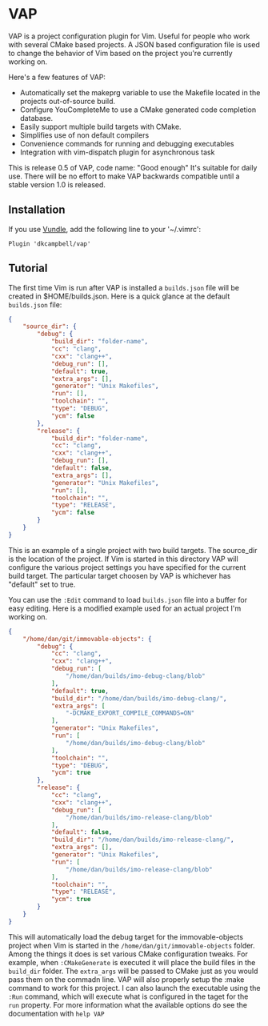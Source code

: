 VAP
===

VAP is a project configuration plugin for Vim. Useful for people who work with
several CMake based projects. A JSON based configuration file is used to change
the behavior of Vim based on the project you're currently working on.

Here's a few features of VAP:

* Automatically set the makeprg variable to use the Makefile located in the projects out-of-source build.
* Configure YouCompleteMe to use a CMake generated code completion database.
* Easily support multiple build targets with CMake.
* Simplifies use of non default compilers
* Convenience commands for running and debugging executables
* Integration with vim-dispatch plugin for asynchronous task

This is release 0.5 of VAP, code name: "Good enough"
It's suitable for daily use. There will be no effort to make VAP backwards
compatible until a stable version 1.0 is released.

## Installation ##
If you use [Vundle](https://github.com/gmarik/vundle), add the following line
to your '~/.vimrc':
```vim
Plugin 'dkcampbell/vap'
```

## Tutorial ##
The first time Vim is run after VAP is installed a `builds.json` file will be
created in $HOME/builds.json. Here is a quick glance at the default
`builds.json` file:

```json
{
    "source_dir": {
        "debug": {
            "build_dir": "folder-name",
            "cc": "clang",
            "cxx": "clang++",
            "debug_run": [],
            "default": true,
            "extra_args": [],
            "generator": "Unix Makefiles",
            "run": [],
            "toolchain": "",
            "type": "DEBUG",
            "ycm": false
        },
        "release": {
            "build_dir": "folder-name",
            "cc": "clang",
            "cxx": "clang++",
            "debug_run": [],
            "default": false,
            "extra_args": [],
            "generator": "Unix Makefiles",
            "run": [],
            "toolchain": "",
            "type": "RELEASE",
            "ycm": false
        }
    }
}
```

This is an example of a single project with two build targets. The source_dir
is the location of the project. If Vim is started in this directory VAP will
configure the various project settings you have specified for the current
build target. The particular target choosen by VAP is whichever has "default"
set to true.

You can use the `:Edit` command to load `builds.json` file into a buffer for
easy editing. Here is a modified example used for an actual project I'm
working on.

```json
{
    "/home/dan/git/immovable-objects": {
        "debug": {
            "cc": "clang",
            "cxx": "clang++",
            "debug_run": [
                "/home/dan/builds/imo-debug-clang/blob"
            ],
            "default": true,
            "build_dir": "/home/dan/builds/imo-debug-clang/",
            "extra_args": [
                "-DCMAKE_EXPORT_COMPILE_COMMANDS=ON"
            ],
            "generator": "Unix Makefiles",
            "run": [
                "/home/dan/builds/imo-debug-clang/blob"
            ],
            "toolchain": "",
            "type": "DEBUG",
            "ycm": true
        },
        "release": {
            "cc": "clang",
            "cxx": "clang++",
            "debug_run": [
                "/home/dan/builds/imo-release-clang/blob"
            ],
            "default": false,
            "build_dir": "/home/dan/builds/imo-release-clang/",
            "extra_args": [],
            "generator": "Unix Makefiles",
            "run": [
                "/home/dan/builds/imo-release-clang/blob"
            ],
            "toolchain": "",
            "type": "RELEASE",
            "ycm": true
        }
    }
}
```

This will automatically load the debug target for the immovable-objects
project when Vim is started in the `/home/dan/git/immovable-objects` folder.
Among the things it does is set various CMake configuration tweaks. For
example, when `:CMakeGenerate` is executed it will place the build files in
the `build_dir` folder. The `extra_args` will be passed to CMake just as you
would pass them on the commadn line. VAP will also properly setup the :make
command to work for this project. I can also launch the executable using the
`:Run` command, which will execute what is configured in the taget for the
`run` property. For more information what the available options do see the
documentation with `help VAP`
